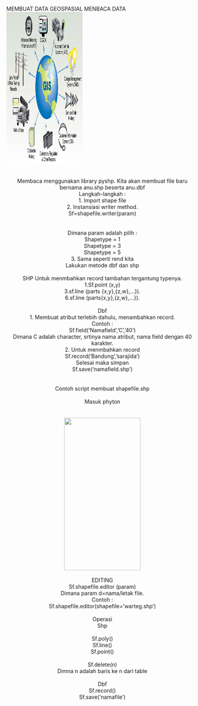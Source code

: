 MEMBUAT DATA GEOSPASIAL
MENBACA DATA
<img src="../../img/gis.jpg" width="200" height="400">
<p align="center">
<br>
Membaca menggunakan library pyshp. Kita akan membuat file baru bernama anu.shp beserta anu.dbf
<br>
Langkah-langkah :
<br>
1.	Import shape file
<br>
2.	Instansiasi writer method.
<br>
Sf=shapefile.writer(param)
<br>
<br>
<br>
Dimana param adalah pilih :
<br>
Shapetype = 1
<br>
Shapetype = 3
<br>
Shapetype = 5
<br>
3.	Sama seperti rend kita
<br>
Lakukan metode dbf dan shp 
<br>
<br>
SHP
Untuk menmbahkan record tambahan tergantung typenya.
<br>
1.Sf.point (x,y)
<br>
3.sf.line (parts {x,y},{z,w},…}).
<br>
6.sf.line (parts{x,y},{z,w},…}).
<br>
<br>
Dbf
<br>
1.	Membuat atribut terlebih dahulu, menambahkan record. 
<br>
Contoh :
<br>
Sf.field(‘Namafield’,’C’,’40’) 
<br>
Dimana C adalah character, srtinya nama atribut, nama field dengan 40 karakter.
<br>
2.	Untuk menmbahkan record 
<br>
Sf.record(‘Bandung’,’sarajida’)
<br>
Selesai maka simpan 
<br>
Sf.save(‘namafield.shp’)
<br>
<br>
<br>
Contoh script membuat shapefile.shp
<br>
<br>
Masuk phyton
<br>
<br>
<br>
<img src="../../1a/gis.jpg" width="200" height="400">
<p align="center">
EDITING
<br>
Sf.shapefile.editor (param)
<br>
Dimana param d=nama/letak file.
<br>
Contoh :
<br>
Sf.shapefile.editor(shapefile=’warteg.shp’)
<br>
<br>
Operasi
<br>
Shp
<br>
<br>
Sf.poly()
<br>
Sf.line()
<br>
Sf.point()
<br>
<br>
Sf.delete(n) 
<br>
Dimna n adalah baris ke n dari table 
<br>
<br>
Dbf
<br>
Sf.record()
<br>
Sf.save(‘namafile’)
<br>


